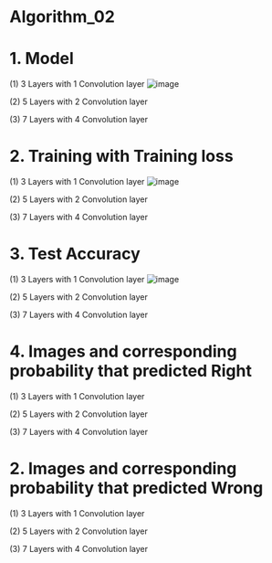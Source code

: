 # Algorithm_02

# 1. Model
(1) 3 Layers with 1 Convolution layer
![image](https://user-images.githubusercontent.com/80081345/121057339-21ef1480-c7fa-11eb-85b0-f9c0536d6aee.png)

(2) 5 Layers with 2 Convolution layer

(3) 7 Layers with 4 Convolution layer

# 2. Training with Training loss
(1) 3 Layers with 1 Convolution layer
![image](https://user-images.githubusercontent.com/80081345/121058050-e3a62500-c7fa-11eb-8fe6-a12110303665.png)

(2) 5 Layers with 2 Convolution layer

(3) 7 Layers with 4 Convolution layer

# 3. Test Accuracy
(1) 3 Layers with 1 Convolution layer
![image](https://user-images.githubusercontent.com/80081345/121058638-86f73a00-c7fb-11eb-807f-e0661c949f82.png)

(2) 5 Layers with 2 Convolution layer

(3) 7 Layers with 4 Convolution layer

# 4. Images and corresponding probability that predicted Right
(1) 3 Layers with 1 Convolution layer

(2) 5 Layers with 2 Convolution layer

(3) 7 Layers with 4 Convolution layer

# 2. Images and corresponding probability that predicted Wrong
(1) 3 Layers with 1 Convolution layer

(2) 5 Layers with 2 Convolution layer

(3) 7 Layers with 4 Convolution layer
